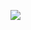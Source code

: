 ![](https://github-readme-stats.vercel.app/api?username=h69&show_icons=true&hide_title=true&include_all_commits=true&hide_rank=true&hide_border=false&hide=commits,prs,issues,contribs)
